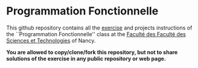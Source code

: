 # Programmation Fonctionnelle

This github repository contains all the [exercise](./TP/) and projects instructions of the ``Programmation Fonctionnelle'' class at the [Faculté des Faculté des Sciences et Technologies](https://fst.univ-lorraine.fr/) of Nancy. 

**You are allowed to copy/clone/fork this repository, but not to share solutions of the exercise in any public repository or web page.**